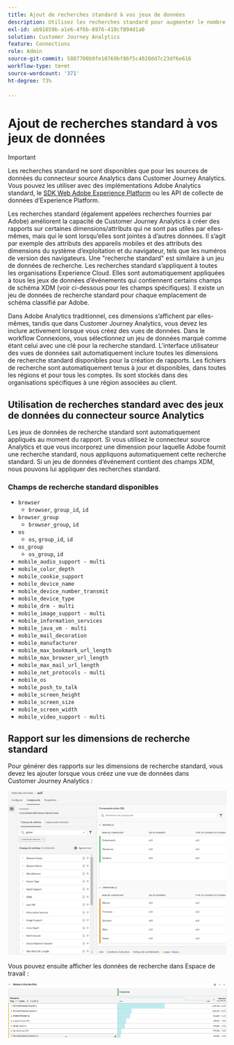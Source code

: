 ```yaml
---
title: Ajout de recherches standard à vos jeux de données
description: Utilisez les recherches standard pour augmenter le nombre de rapports avec des dimensions utiles dans Customer Journey Analytics.
exl-id: ab91659b-a1e6-4f6b-8976-410cf894d1a0
solution: Customer Journey Analytics
feature: Connections
role: Admin
source-git-commit: 5807700b9fe10769bf86f5c4020dd7c23df6e616
workflow-type: tm+mt
source-wordcount: '371'
ht-degree: 73%

---
```


# Ajout de recherches standard à vos jeux de données

>[!IMPORTANT]
>
>Les recherches standard ne sont disponibles que pour les sources de données du connecteur source Analytics dans Customer Journey Analytics. Vous pouvez les utiliser avec des implémentations Adobe Analytics standard, le [SDK Web Adobe Experience Platform](https://experienceleague.adobe.com/docs/experience-platform/edge/home.html?lang=fr) ou les API de collecte de données d’Experience Platform.
>

Les recherches standard (également appelées recherches fournies par Adobe) améliorent la capacité de Customer Journey Analytics à créer des rapports sur certaines dimensions/attributs qui ne sont pas utiles par elles-mêmes, mais qui le sont lorsqu’elles sont jointes à d’autres données. Il s’agit par exemple des attributs des appareils mobiles et des attributs des dimensions du système d’exploitation et du navigateur, tels que les numéros de version des navigateurs. Une &quot;recherche standard&quot; est similaire à un jeu de données de recherche. Les recherches standard s’appliquent à toutes les organisations Experience Cloud. Elles sont automatiquement appliquées à tous les jeux de données d’événements qui contiennent certains champs de schéma XDM (voir ci-dessous pour les champs spécifiques). Il existe un jeu de données de recherche standard pour chaque emplacement de schéma classifié par Adobe. 

Dans Adobe Analytics traditionnel, ces dimensions s’affichent par elles-mêmes, tandis que dans Customer Journey Analytics, vous devez les inclure activement lorsque vous créez des vues de données. Dans le workflow Connexions, vous sélectionnez un jeu de données marqué comme étant celui avec une clé pour la recherche standard. L’interface utilisateur des vues de données sait automatiquement inclure toutes les dimensions de recherche standard disponibles pour la création de rapports. Les fichiers de recherche sont automatiquement tenus à jour et disponibles, dans toutes les régions et pour tous les comptes. Ils sont stockés dans des organisations spécifiques à une région associées au client.

## Utilisation de recherches standard avec des jeux de données du connecteur source Analytics

Les jeux de données de recherche standard sont automatiquement appliqués au moment du rapport. Si vous utilisez le connecteur source Analytics et que vous incorporez une dimension pour laquelle Adobe fournit une recherche standard, nous appliquons automatiquement cette recherche standard. Si un jeu de données d’événement contient des champs XDM, nous pouvons lui appliquer des recherches standard.

<!--
### Specific IDs that need to be populated

The following IDs need to be populated in the specific XDM mixins for this functionality to work:

* Environment Details Mixin – device/typeID value populated - Must match Device Atlas IDs and will populate device data.
* Adobe Analytics ExperienceEvent Template Mixin or Adobe Analytics ExperienceEvent Full Extension Mixin with analytics/environment/browserIDStr and analytics/environment/operatingSystemIDStr. Both must match the Adobe IDs and  populate browser and OS data, respectively.

You need these mixins with the three IDs populated (device/typeID, environment/browserIDStr, and environment/operatingSystemIDStr). The lookup dimensions will then be pulled automatically by Customer Journey Analytics and will be available in the Data View.

The catch here is that they can only populate those IDs today if they have a direct relationship with Device Atlas. They are Device Atlas IDs, and they provide an API to allow a customer to look them up. This is a significant hurdle, and we may just want to take the reference to this capability out of the product documentation until we have a productized way to expose the Device Atlas ID lookup functionality.
-->

### Champs de recherche standard disponibles

* `browser`
   * `browser`, `group_id`, `id`
* `browser_group`
   * `browser_group`, `id`
* `os`
   * `os`, `group_id`, `id`
* `os_group`
   * `os_group`, `id`
* `mobile_audio_support - multi`
* `mobile_color_depth`
* `mobile_cookie_support`
* `mobile_device_name`
* `mobile_device_number_transmit`
* `mobile_device_type`
* `mobile_drm - multi`
* `mobile_image_support - multi`
* `mobile_information_services`
* `mobile_java_vm - multi`
* `mobile_mail_decoration`
* `mobile_manufacturer`
* `mobile_max_bookmark_url_length`
* `mobile_max_browser_url_length`
* `mobile_max_mail_url_length`
* `mobile_net_protocols - multi`
* `mobile_os`
* `mobile_push_to_talk`
* `mobile_screen_height`
* `mobile_screen_size`
* `mobile_screen_width`
* `mobile_video_support - multi`

## Rapport sur les dimensions de recherche standard

Pour générer des rapports sur les dimensions de recherche standard, vous devez les ajouter lorsque vous créez une vue de données dans Customer Journey Analytics :

![ Créez une vue de données affichant la liste Ajouter des composants ](assets/global-lookup.png)

Vous pouvez ensuite afficher les données de recherche dans Espace de travail :

![Tableau à structure libre présentant les données](assets/gl-reporting.png)
